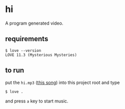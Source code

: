 # hi

A program generated video.

## requirements

```
$ love --version
LOVE 11.3 (Mysterious Mysteries)
```

## to run

put the `hi.mp3` ([this song](https://soundcloud.com/sin_clav/hi-1)) into this project root and type

```
$ love .
```

and press `a` key to start music.

